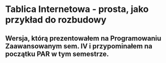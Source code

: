# Tablica Internetowa - prosta, jako przykład do rozbudowy
## Wersja, którą prezentowałem na Programowaniu Zaawansowanym sem. IV i przypominałem na początku PAR w tym semestrze.